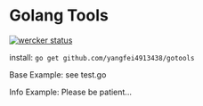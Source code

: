 # Golang Tools
[![wercker status](https://app.wercker.com/status/49eb7e5141480529ed7d4e53fe13ab00/s/master "wercker status")](https://app.wercker.com/project/byKey/49eb7e5141480529ed7d4e53fe13ab00)

install: `go get github.com/yangfei4913438/gotools`

Base Example: see test.go

Info Example: Please be patient...
